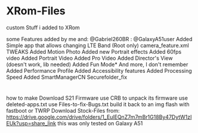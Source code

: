 # XRom-Files
custom Stuff i added to XRom

some Features added by me and: @Gabriel260BR : @GalaxyA51user 
Added Simple app that allows changing LTE Band (Root only)
camera_feature.xml TWEAKS
Added Motion Photo
Added new Portrait effects 
Added 60fps video
Added Portrait Video
Added Pro Video
Added Director's View (doesn't work, lib needed)
Added Fun Mode*
And more, I don't remember
Added Performance Profile
Added Accessibility features 
Added Processing Speed
Added SmartManagerCN
Securefolder_fix

#
how to make
Download S21 Firmware
use CRB to unpack its firmware
use deleted-apps.txt
use Files-to-fix-Bugs.txt
build it back to an img 
flash with fastboot or TWRP
Download Stock-Files from: https://drive.google.com/drive/folders/1_EulEQnZ7m7mBr1G18By47DytW1zIEUk?usp=share_link
this was only tested on Galaxy A51 
